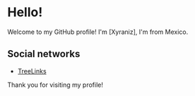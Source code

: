 # Hello!

Welcome to my GitHub profile! I'm [Xyraniz], I'm from Mexico.

## Social networks

- [TreeLinks](https://guns.lol/xyraniz)

Thank you for visiting my profile!

